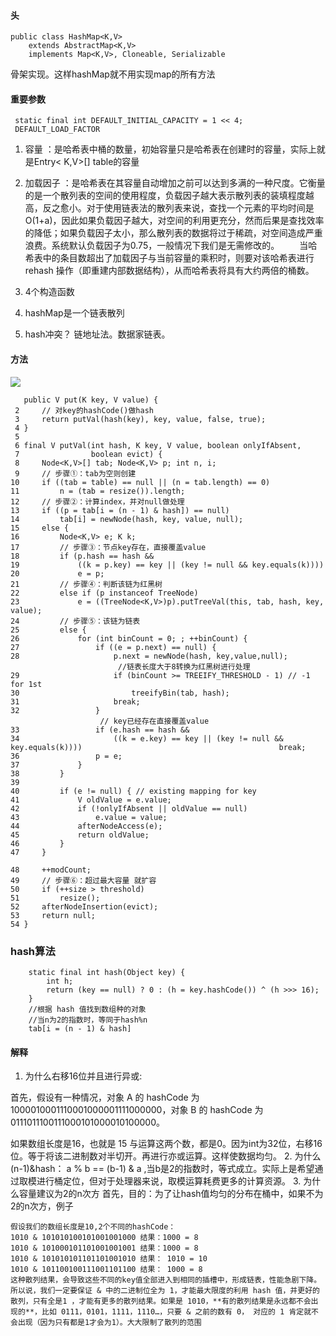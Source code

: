 #### 头
```
public class HashMap<K,V>
    extends AbstractMap<K,V>
    implements Map<K,V>, Cloneable, Serializable
```  
骨架实现。这样hashMap就不用实现map的所有方法
#### 重要参数
```
 static final int DEFAULT_INITIAL_CAPACITY = 1 << 4;
 DEFAULT_LOAD_FACTOR
 ```
 1. 容量 ：是哈希表中桶的数量，初始容量只是哈希表在创建时的容量，实际上就是Entry< K,V>[] table的容量 
　　

2. 加载因子 ：是哈希表在其容量自动增加之前可以达到多满的一种尺度。它衡量的是一个散列表的空间的使用程度，负载因子越大表示散列表的装填程度越高，反之愈小。对于使用链表法的散列表来说，查找一个元素的平均时间是O(1+a)，因此如果负载因子越大，对空间的利用更充分，然而后果是查找效率的降低；如果负载因子太小，那么散列表的数据将过于稀疏，对空间造成严重浪费。系统默认负载因子为0.75，一般情况下我们是无需修改的。 
　　当哈希表中的条目数超出了加载因子与当前容量的乘积时，则要对该哈希表进行 rehash 操作（即重建内部数据结构），从而哈希表将具有大约两倍的桶数。
 
3.  4个构造函数
4. hashMap是一个链表散列
5. hash冲突？ 链地址法。数据家链表。
#### 方法

![](https://i.loli.net/2019/01/08/5c33f0d1efd65.png)
```
   public V put(K key, V value) {
 2     // 对key的hashCode()做hash
 3     return putVal(hash(key), key, value, false, true);
 4 }
 5
 6 final V putVal(int hash, K key, V value, boolean onlyIfAbsent,
 7                boolean evict) {
 8     Node<K,V>[] tab; Node<K,V> p; int n, i;
 9     // 步骤①：tab为空则创建
10     if ((tab = table) == null || (n = tab.length) == 0)
11         n = (tab = resize()).length;
12     // 步骤②：计算index，并对null做处理 
13     if ((p = tab[i = (n - 1) & hash]) == null) 
14         tab[i] = newNode(hash, key, value, null);
15     else {
16         Node<K,V> e; K k;
17         // 步骤③：节点key存在，直接覆盖value
18         if (p.hash == hash &&
19             ((k = p.key) == key || (key != null && key.equals(k))))
20             e = p;
21         // 步骤④：判断该链为红黑树
22         else if (p instanceof TreeNode)
23             e = ((TreeNode<K,V>)p).putTreeVal(this, tab, hash, key, value);
24         // 步骤⑤：该链为链表
25         else {
26             for (int binCount = 0; ; ++binCount) {
27                 if ((e = p.next) == null) {
28                     p.next = newNode(hash, key,value,null);
                        //链表长度大于8转换为红黑树进行处理
29                     if (binCount >= TREEIFY_THRESHOLD - 1) // -1 for 1st  
30                         treeifyBin(tab, hash);
31                     break;
32                 }
                    // key已经存在直接覆盖value
33                 if (e.hash == hash &&
34                     ((k = e.key) == key || (key != null && key.equals(k))))                                            break;
36                 p = e;
37             }
38         }
39        
40         if (e != null) { // existing mapping for key
41             V oldValue = e.value;
42             if (!onlyIfAbsent || oldValue == null)
43                 e.value = value;
44             afterNodeAccess(e);
45             return oldValue;
46         }
47     }
 
48     ++modCount;
49     // 步骤⑥：超过最大容量 就扩容
50     if (++size > threshold)
51         resize();
52     afterNodeInsertion(evict);
53     return null;
54 }
```
### hash算法
```
    static final int hash(Object key) {
        int h;
        return (key == null) ? 0 : (h = key.hashCode()) ^ (h >>> 16);
    }
    //根据 hash 值找到数组种的对象
    //当n为2的指数时，等同于hash%n
    tab[i = (n - 1) & hash]
```
#### 解释
1. 为什么右移16位并且进行异或:

首先，假设有一种情况，对象 A 的 hashCode 为 1000010001110001000001111000000，对象 B 的 hashCode 为 0111011100111000101000010100000。

如果数组长度是16，也就是 15 与运算这两个数，都是0。因为int为32位，右移16位。等于将该二进制数对半切开。再进行亦或运算。这样使数据均匀。
2. 为什么(n-1)&hash：
a % b == (b-1) & a ,当b是2的指数时，等式成立。实际上是希望通过取模进行桶定位，但对于处理器来说，取模运算耗费更多的计算资源。
3. 为什么容量建议为2的n次方
 首先，目的：为了让hash值均匀的分布在桶中，如果不为2的n次方，例子
 ```
 假设我们的数组长度是10,2个不同的hashCode：
 1010 & 101010100101001001000 结果：1000 = 8
 1010 & 101000101101001001001 结果：1000 = 8
 1010 & 101010101101101001010 结果： 1010 = 10
 1010 & 101100100111001101100 结果： 1000 = 8
 这种散列结果，会导致这些不同的key值全部进入到相同的插槽中，形成链表，性能急剧下降。
 所以说，我们一定要保证 & 中的二进制位全为 1，才能最大限度的利用 hash 值，并更好的散列，只有全是1 ，才能有更多的散列结果。如果是 1010，**有的散列结果是永远都不会出现的**，比如 0111，0101，1111，1110…，只要 & 之前的数有 0， 对应的 1 肯定就不会出现（因为只有都是1才会为1）。大大限制了散列的范围

```